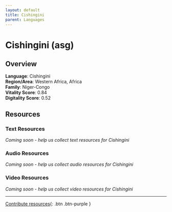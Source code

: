 ```yaml
---
layout: default
title: Cishingini
parent: Languages
---
```


# Cishingini (asg)

## Overview

**Language**: Cishingini  
**Region/Area**: Western Africa, Africa  
**Family**: Niger-Congo  
**Vitality Score**: 0.84  
**Digitality Score**: 0.52  

## Resources

### Text Resources
*Coming soon - help us collect text resources for Cishingini*

### Audio Resources
*Coming soon - help us collect audio resources for Cishingini*

### Video Resources
*Coming soon - help us collect video resources for Cishingini*

---

[Contribute resources](https://fairtrain.github.io/){: .btn .btn-purple }
